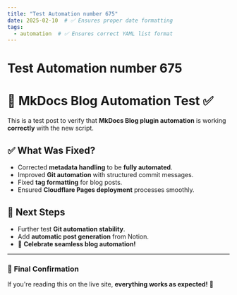 ```yaml
---
title: "Test Automation number 675"
date: 2025-02-10  # ✅ Ensures proper date formatting
tags:
  - automation  # ✅ Ensures correct YAML list format
---
```


# Test Automation number 675

# 🚀 MkDocs Blog Automation Test ✅

This is a test post to verify that **MkDocs Blog plugin automation** is working **correctly** with the new script.

## ✅ What Was Fixed?
- Corrected **metadata handling** to be **fully automated**.
- Improved **Git automation** with structured commit messages.
- Fixed **tag formatting** for blog posts.
- Ensured **Cloudflare Pages deployment** processes smoothly.

## 🔄 Next Steps
- Further test **Git automation stability**.
- Add **automatic post generation** from Notion.
- 🎉 **Celebrate seamless blog automation!**

---

### 🚀 **Final Confirmation**
If you're reading this on the live site, **everything works as expected!** 🎉
